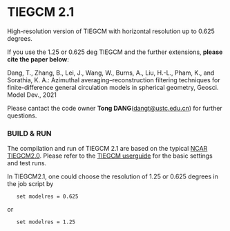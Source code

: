 # TIEGCM 2.1
High-resolution version of TIEGCM with horizontal resolution up to 0.625 degrees.

If you use the 1.25 or 0.625 deg TIEGCM and the further extensions, **please cite the paper below**:

Dang, T., Zhang, B., Lei, J., Wang, W., Burns, A., Liu, H.-L., Pham, K., and Sorathia, K. A.: Azimuthal averaging–reconstruction filtering techniques for finite-difference general circulation models in spherical geometry, Geosci. Model Dev., 2021

Please cantact the code owner **Tong DANG**(dangt@ustc.edu.cn) for further questions.                                                                                           

### BUILD & RUN
The compilation and run of TIEGCM 2.1 are based on the typical [NCAR TIEGCM2.0](https://www.hao.ucar.edu/modeling/tgcm/tie.php).
Please refer to the [TIEGCM userguide](https://www.hao.ucar.edu/modeling/tgcm/tiegcm2.0/userguide/userguide.pdf) for the basic settings and test runs.

In TIEGCM2.1, one could choose the resolution of 1.25 or 0.625 degrees in the job script by
```
   set modelres = 0.625
```
or
```
   set modelres = 1.25
```

